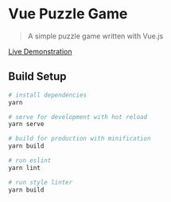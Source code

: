 # Vue Puzzle Game

> A simple puzzle game written with Vue.js

[Live Demonstration](https://valyakin.github.io/vue-puzzle)

## Build Setup

``` bash
# install dependencies
yarn

# serve for development with hot reload
yarn serve

# build for production with minification
yarn build

# run eslint
yarn lint

# run style linter
yarn build
```

